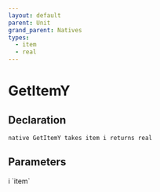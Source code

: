 ```yaml
---
layout: default
parent: Unit
grand_parent: Natives
types:
  - item
  - real
---
```


# GetItemY

## Declaration

```
native GetItemY takes item i returns real
```

## Parameters
<dl>
  <dt>i `item`</dt>
  <dd></dd>
</dl>